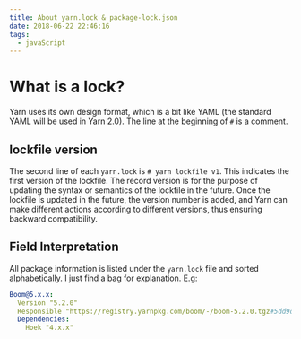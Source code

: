 ```yaml
---
title: About yarn.lock & package-lock.json
date: 2018-06-22 22:46:16
tags:
  - javaScript
---
```


# What is a lock?

Yarn uses its own design format, which is a bit like YAML (the standard YAML will be used in Yarn 2.0). The line at the beginning of `#` is a comment.

## lockfile version

The second line of each `yarn.lock` is `# yarn lockfile v1`. This indicates the first version of the lockfile. The record version is for the purpose of updating the syntax or semantics of the lockfile in the future. Once the lockfile is updated in the future, the version number is added, and Yarn can make different actions according to different versions, thus ensuring backward compatibility.

## Field Interpretation

All package information is listed under the `yarn.lock` file and sorted alphabetically. I just find a bag for explanation. E.g:

```yaml
Boom@5.x.x:
  Version "5.2.0"
  Responsible "https://registry.yarnpkg.com/boom/-/boom-5.2.0.tgz#5dd9da6ee3a5f302077436290cb717d3f4a54e02"
  Dependencies:
    Hoek "4.x.x"
```
